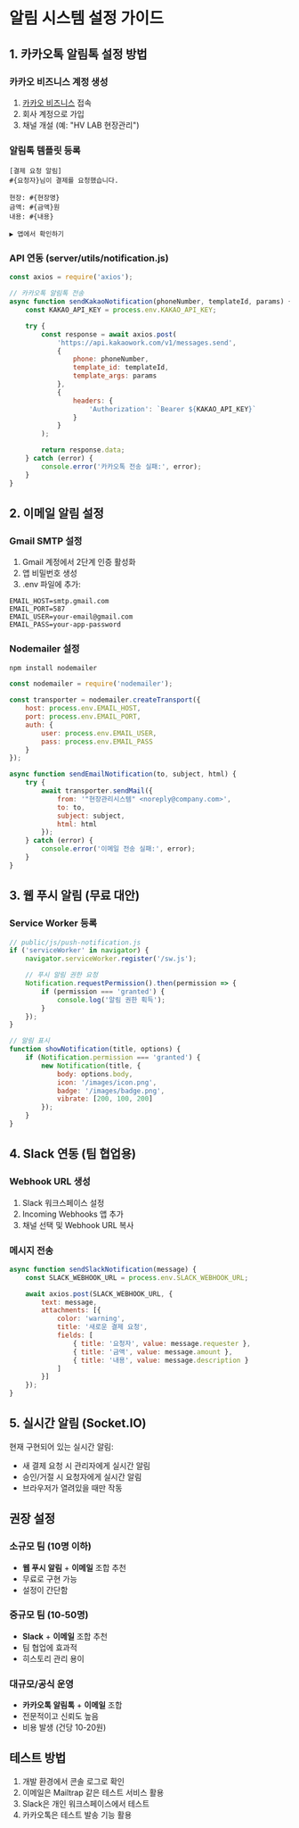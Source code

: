 # 알림 시스템 설정 가이드

## 1. 카카오톡 알림톡 설정 방법

### 카카오 비즈니스 계정 생성
1. [카카오 비즈니스](https://business.kakao.com) 접속
2. 회사 계정으로 가입
3. 채널 개설 (예: "HV LAB 현장관리")

### 알림톡 템플릿 등록
```
[결제 요청 알림]
#{요청자}님이 결제를 요청했습니다.

현장: #{현장명}
금액: #{금액}원
내용: #{내용}

▶ 앱에서 확인하기
```

### API 연동 (server/utils/notification.js)
```javascript
const axios = require('axios');

// 카카오톡 알림톡 전송
async function sendKakaoNotification(phoneNumber, templateId, params) {
    const KAKAO_API_KEY = process.env.KAKAO_API_KEY;

    try {
        const response = await axios.post(
            'https://api.kakaowork.com/v1/messages.send',
            {
                phone: phoneNumber,
                template_id: templateId,
                template_args: params
            },
            {
                headers: {
                    'Authorization': `Bearer ${KAKAO_API_KEY}`
                }
            }
        );

        return response.data;
    } catch (error) {
        console.error('카카오톡 전송 실패:', error);
    }
}
```

## 2. 이메일 알림 설정

### Gmail SMTP 설정
1. Gmail 계정에서 2단계 인증 활성화
2. 앱 비밀번호 생성
3. .env 파일에 추가:
```
EMAIL_HOST=smtp.gmail.com
EMAIL_PORT=587
EMAIL_USER=your-email@gmail.com
EMAIL_PASS=your-app-password
```

### Nodemailer 설정
```bash
npm install nodemailer
```

```javascript
const nodemailer = require('nodemailer');

const transporter = nodemailer.createTransport({
    host: process.env.EMAIL_HOST,
    port: process.env.EMAIL_PORT,
    auth: {
        user: process.env.EMAIL_USER,
        pass: process.env.EMAIL_PASS
    }
});

async function sendEmailNotification(to, subject, html) {
    try {
        await transporter.sendMail({
            from: '"현장관리시스템" <noreply@company.com>',
            to: to,
            subject: subject,
            html: html
        });
    } catch (error) {
        console.error('이메일 전송 실패:', error);
    }
}
```

## 3. 웹 푸시 알림 (무료 대안)

### Service Worker 등록
```javascript
// public/js/push-notification.js
if ('serviceWorker' in navigator) {
    navigator.serviceWorker.register('/sw.js');

    // 푸시 알림 권한 요청
    Notification.requestPermission().then(permission => {
        if (permission === 'granted') {
            console.log('알림 권한 획득');
        }
    });
}

// 알림 표시
function showNotification(title, options) {
    if (Notification.permission === 'granted') {
        new Notification(title, {
            body: options.body,
            icon: '/images/icon.png',
            badge: '/images/badge.png',
            vibrate: [200, 100, 200]
        });
    }
}
```

## 4. Slack 연동 (팀 협업용)

### Webhook URL 생성
1. Slack 워크스페이스 설정
2. Incoming Webhooks 앱 추가
3. 채널 선택 및 Webhook URL 복사

### 메시지 전송
```javascript
async function sendSlackNotification(message) {
    const SLACK_WEBHOOK_URL = process.env.SLACK_WEBHOOK_URL;

    await axios.post(SLACK_WEBHOOK_URL, {
        text: message,
        attachments: [{
            color: 'warning',
            title: '새로운 결제 요청',
            fields: [
                { title: '요청자', value: message.requester },
                { title: '금액', value: message.amount },
                { title: '내용', value: message.description }
            ]
        }]
    });
}
```

## 5. 실시간 알림 (Socket.IO)

현재 구현되어 있는 실시간 알림:
- 새 결제 요청 시 관리자에게 실시간 알림
- 승인/거절 시 요청자에게 실시간 알림
- 브라우저가 열려있을 때만 작동

## 권장 설정

### 소규모 팀 (10명 이하)
- **웹 푸시 알림** + **이메일** 조합 추천
- 무료로 구현 가능
- 설정이 간단함

### 중규모 팀 (10-50명)
- **Slack** + **이메일** 조합 추천
- 팀 협업에 효과적
- 히스토리 관리 용이

### 대규모/공식 운영
- **카카오톡 알림톡** + **이메일** 조합
- 전문적이고 신뢰도 높음
- 비용 발생 (건당 10-20원)

## 테스트 방법

1. 개발 환경에서 콘솔 로그로 확인
2. 이메일은 Mailtrap 같은 테스트 서비스 활용
3. Slack은 개인 워크스페이스에서 테스트
4. 카카오톡은 테스트 발송 기능 활용